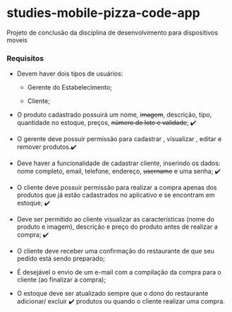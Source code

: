 # studies-mobile-pizza-code-app
Projeto de conclusão da disciplina de desenvolvimento para dispositivos moveis



### Requisitos

- Devem haver dois tipos de usuários:
  - Gerente do Estabelecimento;

  - Cliente;

- O produto cadastrado possuirá um nome, ~~imagem~~, descrição, tipo, quantidade no estoque,
preços, ~~número do lote e validade~~; :heavy_check_mark:
- O gerente deve possuir permissão para cadastrar , visualizar , editar e remover produtos.:heavy_check_mark:
- Deve haver a funcionalidade de cadastrar cliente, inserindo os dados: nome completo,
email, telefone, endereço, ~~username~~ e uma senha; :heavy_check_mark:
- O cliente deve possuir permissão para realizar a compra apenas dos produtos que já estão
cadastrados no aplicativo e se encontram em estoque; :heavy_check_mark:
- Deve ser permitido ao cliente visualizar as características (nome do produto e imagem),
descrição e preço do produto antes de realizar a compra; :heavy_check_mark:
- O cliente deve receber uma confirmação do restaurante de que seu pedido está sendo
preparado;
- É desejável o envio de um e-mail com a compilação da compra para o cliente (ao finalizar
a compra);
- O estoque deve ser atualizado sempre que o dono do restaurante adicionar/ excluir :heavy_check_mark:
produtos ou quando o cliente realizar uma compra.
